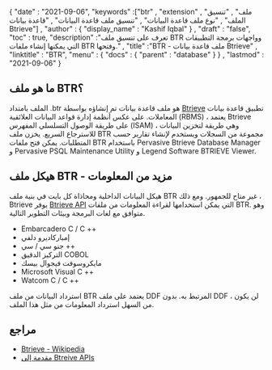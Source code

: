{
  "date" : "2021-09-06",
  "keywords" :["btr" , "extension" , "ملف" , "تنسيق الملف" , "نوع ملف قاعدة البيانات" , "تنسيق ملف قاعدة البيانات" , "قاعدة بيانات Btrieve"] ,
  "author" : {
    "display_name" : "Kashif Iqbal"
} ,
  "draft" : "false",
  "toc" : true,
  "description" :"تعرف على تنسيق ملف BTR وواجهات برمجة التطبيقات التي يمكنها إنشاء ملفات BTR وفتحها." ,
  "title" :"BTR - ملف قاعدة بيانات Btrieve" ,
  "linktitle" : "BTR",
  "menu" : {
    "docs" : {
      "parent" : "database"
}
} ,
  "lastmod" : "2021-09-06"
}

## ما هو ملف BTR؟

الملف بامتداد .btr هو ملف قاعدة بيانات تم إنشاؤه بواسطة [Btrieve](https://www.actian.com/) تطبيق قاعدة بيانات المعاملات. على عكس أنظمة إدارة قواعد البيانات العلائقية (RBMS) ، يعتمد Btrieve على طريقة الوصول التسلسلي المفهرس (ISAM) ، وهي طريقة لتخزين البيانات للاسترجاع السريع. يخزن ملف BTR مجموعة من السجلات ويستخدم لإنشاء تقارير حسب المتطلبات. يمكن فتح ملفات BTR باستخدام Pervasive Btrieve Database Manager و Pervasive PSQL Maintenance Utility و Legend Software BTRIEVE Viewer.

## هيكل ملف BTR - مزيد من المعلومات

هيكل البيانات الداخلية ومحاذاة كل بايت في بنية ملف BTR غير متاح للجمهور. ومع ذلك ، Btrieve
يوفر [Btrieve API](https://docs.actian.com/psql/PSQLv13/index.html#page/btrieveapi٪2Fbtrintro.htm) التي يمكن استخدامها لقراءة المعلومات من ملفات BTR. وهو متوافق مع لغات البرمجة وبيئات التطوير التالية.

* Embarcadero C / C ++
* إمباركاديرو دلفي
* جنو سي / سي ++
* التركيز الدقيق COBOL
* مايكروسوفت فيجوال بيسك
* Microsoft Visual C ++
* Watcom C / C ++

استرداد البيانات من ملف BTR يعتمد على ملف DDF المرتبط به. بدون DDF ، لن يكون من السهل استرداد المعلومات من مثل هذا الملف.

## مراجع

* [Btrieve - Wikipedia](https://en.wikipedia.org/wiki/Btrieve)
* [مقدمة إلى Btreive APIs](https://docs.actian.com/psql/PSQLv13/index.html#page/btrieveapi٪2Fbtrintro.htm)

